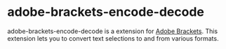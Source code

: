 adobe-brackets-encode-decode
=========

adobe-brackets-encode-decode is a extension for [Adobe Brackets](https://brackets.io
). This extension lets you to convert text selections to and from various formats.


